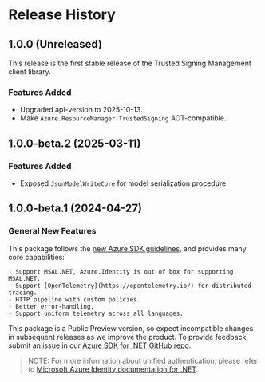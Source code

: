 # Release History

## 1.0.0 (Unreleased)

This release is the first stable release of the Trusted Signing Management client library.

### Features Added

- Upgraded api-version to 2025-10-13.
- Make `Azure.ResourceManager.TrustedSigning` AOT-compatible.

## 1.0.0-beta.2 (2025-03-11)

### Features Added

- Exposed `JsonModelWriteCore` for model serialization procedure.

## 1.0.0-beta.1 (2024-04-27)

### General New Features

This package follows the [new Azure SDK guidelines](https://azure.github.io/azure-sdk/general_introduction.html), and provides many core capabilities:

    - Support MSAL.NET, Azure.Identity is out of box for supporting MSAL.NET.
    - Support [OpenTelemetry](https://opentelemetry.io/) for distributed tracing.
    - HTTP pipeline with custom policies.
    - Better error-handling.
    - Support uniform telemetry across all languages.

This package is a Public Preview version, so expect incompatible changes in subsequent releases as we improve the product. To provide feedback, submit an issue in our [Azure SDK for .NET GitHub repo](https://github.com/Azure/azure-sdk-for-net/issues).

> NOTE: For more information about unified authentication, please refer to [Microsoft Azure Identity documentation for .NET](https://learn.microsoft.com/dotnet/api/overview/azure/identity-readme?view=azure-dotnet).
